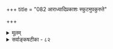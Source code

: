 +++
title = "082 आराध्यादिप्रकाशः स्फुटमुपकुरुते"

+++
<details><summary>मूलम्</summary>

आराध्यादिप्रकाशः स्फुटमुपकुरुते मन्त्रसाध्यो विधीनां प्राशस्त्यादिप्रतीतिर्न च भवति मृषावर्णनैरर्थवादैः ।  
सत्येऽप्याकाङ्क्षितेऽर्थे तदुभयगमिते वाक्यभेदादि न स्याल्लोकेऽप्येवं हि दृष्टं तदनुगतिमुचां सर्वशास्त्रप्रकोपः ॥ ८२ ॥
</details>

<details><summary>सर्वाङ्कषटीका - ८२</summary>

मन्त्रार्थवादयोः देवतापरत्वाङ्गीकारेऽपि वाक्यभेददोषाप्रसक्तिं वर्णयति - आराध्येत्यादिना । **मन्त्रसाध्यः** =मन्त्रप्रतिपाद्यः **आराध्यादिप्रकाशः** = तत्तत्कर्माराध्यदेवताप्रकाशनम्, आदिपदेन क्षेपिष्ठत्वादि- 

443. 

765 

सत्येऽप्याकाङ्क्षितेऽर्थे तदुभयगमिते वाक्यभेदादि न स्यात् 

लोकेऽप्येवं हि दृष्टं; तदनुगतिमुचां सर्वशास्त्रप्रकोपः ॥82॥ 

[ देवता न शब्दस्वरूपाः ] 

बुद्धिर्मन्त्रार्थवादैर्भवति दृढतरा देवतातगुणादौ 

चातीन्द्रियेऽक्षैर्न हि भवति; धियां मानता च स्वतो नः । दुःखासंभिन्नदेशादिकमिव फलदा देवता तत्रतत्र 

प्राप्या च श्रूयतेऽतः कथय कथमियं शब्दमात्रादिरूपा ॥83॥ 



गुणप्रकाशनम् **विधीनाम्** = कर्मविधीनाम् **स्फुटम्** = स्पष्टम् **उपकुरुते** = उपकरोत्येव । प्राशस्त्ये यथोपकरोति, तथैव देवतास्वरूपगुणवर्णनादावप्युपकरोत्येव । एवं मन्त्रेष्वपि प्रयोगसमवेतार्थस्मारकत्वाङ्गतयैव स्वार्थेऽपि तात्पर्यवन्ति भवन्तु । नन्वेवं सत्युभयविधाने वाक्यभेदापत्तिरिति चेत्, प्राशस्त्यशेषतयैव देवतावैभवप्रकाशनात्, उभयविधानाभावात् । अर्थवादवाक्यानामर्थशून्यत्वे स्तुतिनिन्दाविभागस्यैव कर्तुमशक्यत्वात् । रुद्ररोदनवाक्यानां निन्दारूपत्ववर्णनात् । अधिकं सेश्वरमीमांसादौ । अन्ततः 'अप्राप्ते तु विधीयन्ते बहवोऽप्येकयत्नतः' इत्याद्यपवादभूयिष्ठे शास्त्रे किमधिकविचारेण । वस्तुतस्तु देवतातत्त्वं परमरहस्यमयमेव । अतोऽत्र वृथाविचारो वर्जनीय एव ॥ 

विषयस्यानुरोधेन शब्दा योज्या विचक्षणैः । शब्दानुरोधी नार्थः स्यात्, शब्दस्त्वर्थानुगो भवेत् ॥ 



तदिदमाहाचार्य :- मृषावर्णनैः मिथ्यावर्णनरूपैः अर्थवादैः प्राशस्त्यादिप्रतीतिः प्राशस्त्यस्य निन्दाया वा प्रतीतिः न च **भवति** = न हि भवितुमर्हति । आकाङ्क्षिते **अर्थे** = अत्यन्तापेक्षिते अर्थे **तदुभयगमिते** =मन्त्रैः अर्थवादैश्च बोधिते सत्येऽपि वाक्यभेदादिदोषोऽपि न स्यात् । लोकेऽपि हि एवं **दृष्टम्** = ' इयं गौः बहुक्षीरा' इत्यादिवाक्येष्वपीदमेव दृष्टम्, अवयवार्थोऽपि विवक्षितः समुदायार्थोऽपि विवक्षितोऽत्र । लोकशास्त्रयोर्न कश्चन संबन्ध इति वदतां मौढ्यं प्रदर्शयति - **तदनुगतिमुचाम्** = लोकवृत्ततस्कराणाम् सर्वशास्त्रप्रकोप : सार्वशास्त्रमप्यर्थहीनमेव स्यात् । लोकशास्त्रयोर्विप्रतीपगामित्वंमन्यैस्तूष्णीमेव स्थातव्यं भवेत् ॥ ८२ ॥
</details>
